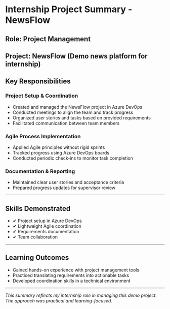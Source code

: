 # Internship Project Summary - NewsFlow

**Role: Project Management**
---

**Project:** NewsFlow (Demo news platform for internship)  
---

## Key Responsibilities

### Project Setup & Coordination
- Created and managed the NewsFlow project in Azure DevOps
- Conducted meetings to align the team and track progress 
- Organized user stories and tasks based on provided requirements  
- Facilitated communication between team members  

### Agile Process Implementation
- Applied Agile principles without rigid sprints  
- Tracked progress using Azure DevOps boards  
- Conducted periodic check-ins to monitor task completion  

### Documentation & Reporting
- Maintained clear user stories and acceptance criteria  
- Prepared progress updates for supervisor review  

---

## Skills Demonstrated
- ✔ Project setup in Azure DevOps  
- ✔ Lightweight Agile coordination  
- ✔ Requirements documentation  
- ✔ Team collaboration  

---

## Learning Outcomes
- Gained hands-on experience with project management tools  
- Practiced translating requirements into actionable tasks  
- Developed coordination skills in a technical environment  

---

*This summary reflects my internship role in managing this demo project. The approach was practical and learning-focused.*

